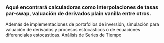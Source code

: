 ### Aqué encontrará calculadoras como interpolaciones de tasas par-swap, valuación de derivados plain vanilla entre otros.
Además de implementaciones de portafolios de inversión, simulación para valuación de derivados y procesos estocasticos o de ecuaciones diferenciales estocasticas. Análisis de Series de Tiempo
